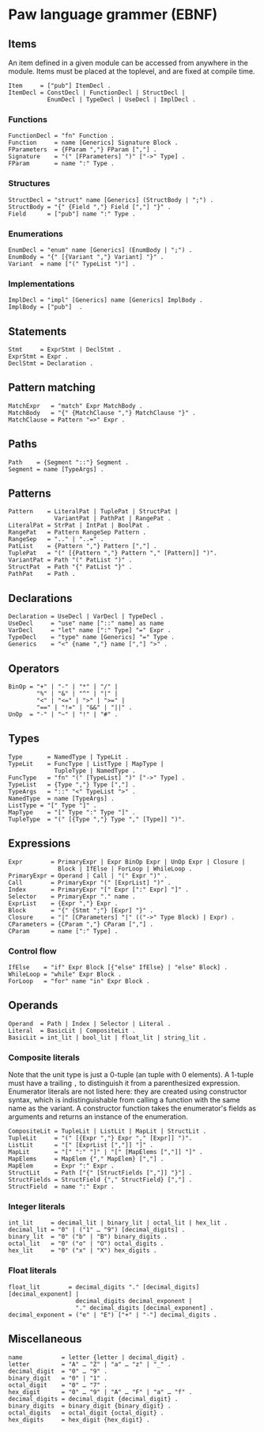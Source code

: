 # Paw language grammer (EBNF)

## Items
An item defined in a given module can be accessed from anywhere in the module.
Items must be placed at the toplevel, and are fixed at compile time.
```ebnf
Item     = ["pub"] ItemDecl .
ItemDecl = ConstDecl | FunctionDecl | StructDecl | 
           EnumDecl | TypeDecl | UseDecl | ImplDecl .
```

### Functions
```ebnf
FunctionDecl = "fn" Function .
Function     = name [Generics] Signature Block .
FParameters  = {FParam ","} FParam [","] .
Signature    = "(" [FParameters] ")" ["->" Type] .
FParam       = name ":" Type .
```

### Structures
```ebnf
StructDecl = "struct" name [Generics] (StructBody | ";") .
StructBody = "{" {Field ","} Field [","] "}" .
Field      = ["pub"] name ":" Type .
```

### Enumerations
```ebnf
EnumDecl = "enum" name [Generics] (EnumBody | ";") .
EnumBody = "{" [{Variant ","} Variant] "}" .
Variant  = name ["(" TypeList ")"] .
```

### Implementations
```ebnf
ImplDecl = "impl" [Generics] name [Generics] ImplBody .
ImplBody = ["pub"]  .
```

## Statements
```ebnf
Stmt     = ExprStmt | DeclStmt .
ExprStmt = Expr .
DeclStmt = Declaration .
```

## Pattern matching
```ebnf
MatchExpr   = "match" Expr MatchBody .
MatchBody   = "{" {MatchClause ","} MatchClause "}" .
MatchClause = Pattern "=>" Expr .
```

## Paths
```ebnf
Path    = {Segment "::"} Segment .
Segment = name [TypeArgs] .
```

## Patterns
```ebnf
Pattern    = LiteralPat | TuplePat | StructPat | 
             VariantPat | PathPat | RangePat .
LiteralPat = StrPat | IntPat | BoolPat .
RangePat   = Pattern RangeSep Pattern .
RangeSep   = ".." | "..=" .
PatList    = {Pattern ","} Pattern [","] .
TuplePat   = "(" [{Pattern ","} Pattern "," [Pattern]] ")".
VariantPat = Path "(" PatList ")" .
StructPat  = Path "{" PatList "}" .
PathPat    = Path .
```

## Declarations
```ebnf
Declaration = UseDecl | VarDecl | TypeDecl .
UseDecl     = "use" name ["::" name] as name
VarDecl     = "let" name [":" Type] "=" Expr .
TypeDecl    = "type" name [Generics] "=" Type .
Generics    = "<" {name ","} name [","] ">" .
```

## Operators
```ebnf
BinOp = "+" | "-" | "*" | "/" |
        "%" | "&" | "^" | "|" |
        "<" | "<=" | ">" | ">=" | 
        "==" | "!=" | "&&" | "||" .
UnOp  = "-" | "~" | "!" | "#" .
```

## Types
```ebnf
Type       = NamedType | TypeLit .
TypeLit    = FuncType | ListType | MapType | 
             TupleType | NamedType .
FuncType   = "fn" "(" [TypeList] ")" ["->" Type] .
TypeList   = {Type ","} Type [","] .
TypeArgs   = "::" "<" TypeList ">" .
NamedType  = name [TypeArgs] .
ListType = "[" Type "]" .
MapType    = "[" Type ":" Type "]" .
TupleType  = "(" [{Type ","} Type "," [Type]] ")".
```

## Expressions
```ebnf
Expr        = PrimaryExpr | Expr BinOp Expr | UnOp Expr | Closure |
              Block | IfElse | ForLoop | WhileLoop . 
PrimaryExpr = Operand | Call | "(" Expr ")" .
Call        = PrimaryExpr "(" [ExprList] ")" .
Index       = PrimaryExpr "[" Expr [":" Expr] "]" .
Selector    = PrimaryExpr "." name .
ExprList    = {Expr ","} Expr .
Block       = "{" {Stmt ";"} [Expr] "}" .
Closure     = "|" [CParameters] "|" (("->" Type Block) | Expr) .
CParameters = {CParam ","} CParam [","] .
CParam      = name [":" Type] .
```

### Control flow
```ebnf
IfElse    = "if" Expr Block [{"else" IfElse} | "else" Block] .
WhileLoop = "while" Expr Block .
ForLoop   = "for" name "in" Expr Block .
```

## Operands
```ebnf
Operand  = Path | Index | Selector | Literal .
Literal  = BasicLit | CompositeLit .
BasicLit = int_lit | bool_lit | float_lit | string_lit .
```

### Composite literals
Note that the unit type is just a 0-tuple (an tuple with 0 elements).
A 1-tuple must have a trailing `,` to distinguish it from a parenthesized expression.
Enumerator literals are not listed here: they are created using constructor syntax, which is indistinguishable from calling a function with the same name as the variant.
A constructor function takes the enumerator's fields as arguments and returns an instance of the enumeration.
```ebnf
CompositeLit = TupleLit | ListLit | MapLit | StructLit .
TupleLit     = "(" [{Expr ","} Expr "," [Expr]] ")".
ListLit      = "[" [ExprList [","]] "]" .
MapLit       = "[" ":" "]" | "[" [MapElems [","]] "]" .
MapElems     = MapElem {"," MapElem} [","] .
MapElem      = Expr ":" Expr .
StructLit    = Path ["{" [StructFields [","]] "}"] .
StructFields = StructField {"," StructField} [","] .
StructField  = name ":" Expr .
```

### Integer literals
```ebnf
int_lit     = decimal_lit | binary_lit | octal_lit | hex_lit .
decimal_lit = "0" | ("1" … "9") [decimal_digits] .
binary_lit  = "0" ("b" | "B") binary_digits .
octal_lit   = "0" ("o" | "O") octal_digits .
hex_lit     = "0" ("x" | "X") hex_digits .
```

### Float literals
```ebnf
float_lit        = decimal_digits "." [decimal_digits] [decimal_exponent] |
                   decimal_digits decimal_exponent |
                   "." decimal_digits [decimal_exponent] .
decimal_exponent = ("e" | "E") ["+" | "-"] decimal_digits .
```

## Miscellaneous
```ebnf
name           = letter {letter | decimal_digit} .
letter         = "A" … "Z" | "a" … "z" | "_" .
decimal_digit  = "0" … "9" .
binary_digit   = "0" | "1" .
octal_digit    = "0" … "7" .
hex_digit      = "0" … "9" | "A" … "F" | "a" … "f" .
decimal_digits = decimal_digit {decimal_digit} .
binary_digits  = binary_digit {binary_digit} .
octal_digits   = octal_digit {octal_digit} .
hex_digits     = hex_digit {hex_digit} .
```
